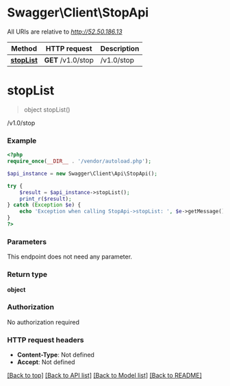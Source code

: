 # Swagger\Client\StopApi

All URIs are relative to *http://52.50.186.13*

Method | HTTP request | Description
------------- | ------------- | -------------
[**stopList**](StopApi.md#stopList) | **GET** /v1.0/stop | /v1.0/stop


# **stopList**
> object stopList()

/v1.0/stop

### Example
```php
<?php
require_once(__DIR__ . '/vendor/autoload.php');

$api_instance = new Swagger\Client\Api\StopApi();

try {
    $result = $api_instance->stopList();
    print_r($result);
} catch (Exception $e) {
    echo 'Exception when calling StopApi->stopList: ', $e->getMessage(), PHP_EOL;
}
?>
```

### Parameters
This endpoint does not need any parameter.

### Return type

**object**

### Authorization

No authorization required

### HTTP request headers

 - **Content-Type**: Not defined
 - **Accept**: Not defined

[[Back to top]](#) [[Back to API list]](../../README.md#documentation-for-api-endpoints) [[Back to Model list]](../../README.md#documentation-for-models) [[Back to README]](../../README.md)

